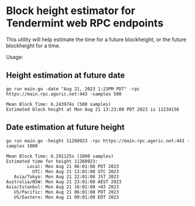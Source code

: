 # Block height estimator for Tendermint web RPC endpoints

This utility will help estimate the time for a future blockheight, or the future blockheight for a time.

Usage:

## Height estimation at future date
```shell
go run main.go -date "Aug 21, 2023 1:23PM PDT" -rpc https://main.rpc.agoric.net:443 -samples 500
```
```console
Mean Block Time: 6.243974s (500 samples)
Estimated block height at Mon Aug 21 13:23:00 PDT 2023 is 11234156
```

## Date estimation at future height
```shell
go run main.go -height 11260923 -rpc https://main.rpc.agoric.net:443 -samples 1000
```
```console
Mean Block Time: 6.291125s (1000 samples)
Estimated time for height 11260923:
        Local: Mon Aug 21 06:01:08 PDT 2023
          UTC: Mon Aug 21 13:01:08 UTC 2023
   Asia/Tokyo: Mon Aug 21 22:01:08 JST 2023
Australia/NSW: Mon Aug 21 23:01:08 AEST 2023
Asia/Istanbul: Mon Aug 21 16:01:08 +03 2023
   US/Pacific: Mon Aug 21 06:01:08 PDT 2023
   US/Eastern: Mon Aug 21 09:01:08 EDT 2023
```
